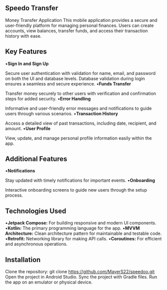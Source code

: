 ## Speedo Transfer
Money Transfer Application
This mobile application provides a secure and user-friendly platform for managing personal finances. Users can create accounts, view balances, transfer funds, and access their transaction history with ease.
## Key Features
•**Sign In and Sign Up**

Secure user authentication with validation for name, email, and password on both the UI and database levels.
Database validation during login ensures a seamless and secure experience.
•**Funds Transfer**

Transfer money securely to other users with verification and confirmation steps for added security.
•**Error Handling**

Informative and user-friendly error messages and notifications to guide users through various scenarios.
•**Transaction History**

Access a detailed view of past transactions, including date, recipient, and amount.
•**User Profile**

View, update, and manage personal profile information easily within the app.
## Additional Features
•**Notifications**

Stay updated with timely notifications for important events.
•**Onboarding**

Interactive onboarding screens to guide new users through the setup process.
## Technologies Used	
•**Jetpack Compose:** For building responsive and modern UI components.
•**Kotlin:** The primary programming language for the app.
•**MVVM Architecture:** Clean architecture pattern for maintainable and testable code.
•**Retrofit:** Networking library for making API calls.
•**Coroutines:** For efficient and asynchronous operations.
## Installation
Clone the repository:
git clone https://github.com/MayerS22/speedoo.git
Open the project in Android Studio.
Sync the project with Gradle files.
Run the app on an emulator or physical device.

